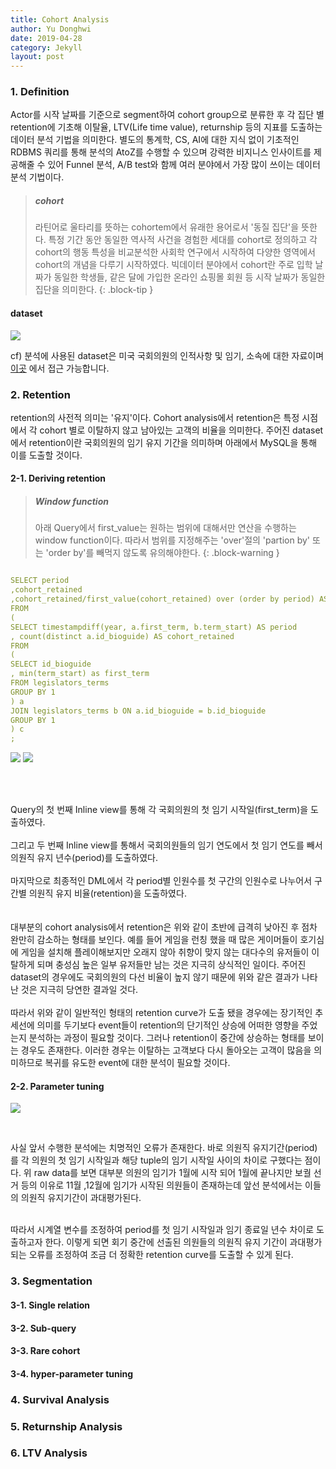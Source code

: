 ```yaml
---
title: Cohort Analysis
author: Yu Donghwi
date: 2019-04-28
category: Jekyll
layout: post
---
```


### 1. Definition ###

 Actor를 시작 날짜를 기준으로 segment하여 cohort group으로 분류한 후 각 집단 별 retention에 기초해 이탈율, LTV(Life time value), returnship 등의 지표를 도출하는 데이터 분석 기법을 의미한다. 별도의 통계학, CS, AI에 대한 지식 없이 기초적인 RDBMS 쿼리를 통해 분석의 AtoZ를 수행할 수 있으며 강력한 비지니스 인사이트를 제공해줄 수 있어 Funnel 분석, A/B test와 함께 여러 분야에서 가장 많이 쓰이는 데이터 분석 기법이다.

>##### cohort
>
> 라틴어로 울타리를 뜻하는 cohortem에서 유래한 용어로서 '동질 집단'을 뜻한다. 특정 기간 동안 동일한 역사적 사건을 경험한 세대를 cohort로 정의하고 각 cohort의 행동 특성을 비교분석한 사회학 연구에서 시작하여 다양한 영역에서 cohort의 개념을 다루기 시작하였다. 빅데이터 분야에서 cohort란 주로 입학 날짜가 동일한 학생들, 같은 달에 가입한 온라인 쇼핑몰 회원 등 시작 날짜가 동일한 집단을 의미한다. 
{: .block-tip }



#### dataset

![](https://github.com/user-attachments/assets/c06bf7cc-8e20-4468-a692-326e7d3f2981)


cf) 분석에 사용된 dataset은 미국 국회의원의 인적사항 및 임기, 소속에 대한 자료이며 [이곳][1] 에서 접근 가능합니다.


### 2. Retention ###

retention의 사전적 의미는 '유지'이다. Cohort analysis에서 retention은 특정 시점에서 각 cohort 별로 이탈하지 않고 남아있는 고객의 비율을 의미한다. 주어진 dataset에서 retention이란 국회의원의 임기 유지 기간을 의미하며 아래에서 MySQL을 통해 이를 도출할 것이다.

#### 2-1. Deriving retention ####

>##### Window function
>
> 아래 Query에서 first_value는 원하는 범위에 대해서만 연산을 수행하는 window function이다. 따라서 범위를 지정해주는 'over'절의 'partion by' 또는 'order by'를 빼먹지 않도록 유의해야한다.
{: .block-warning }


```yaml

SELECT period
,cohort_retained
,cohort_retained/first_value(cohort_retained) over (order by period) AS pct_retained 
FROM
(
SELECT timestampdiff(year, a.first_term, b.term_start) AS period
, count(distinct a.id_bioguide) AS cohort_retained
FROM
(
SELECT id_bioguide
, min(term_start) as first_term 
FROM legislators_terms 
GROUP BY 1
) a
JOIN legislators_terms b ON a.id_bioguide = b.id_bioguide
GROUP BY 1
) c
;

```

![](https://github.com/user-attachments/assets/3c296858-8331-4338-9fa1-b20c80789d54)
![](https://github.com/user-attachments/assets/e8813fe9-de82-4a1f-83d8-704cc61d8269)

<br>
<br>

Query의 첫 번째 Inline view를 통해 각 국회의원의 첫 임기 시작일(first_term)을 도출하였다.
<br>
<br>
그리고 두 번째 Inline view를 통해서 국회의원들의 임기 연도에서 첫 임기 연도를 빼서 의원직 유지 년수(period)를 도출하였다.
<br>
<br>
마지막으로 최종적인 DML에서 각 period별 인원수를 첫 구간의 인원수로 나누어서 구간별 의원직 유지 비율(retention)을 도출하였다.
<br>
<br>
<br>
대부분의 cohort analysis에서 retention은 위와 같이 초반에 급격히 낮아진 후 점차 완만히 감소하는 형태를 보인다. 예를 들어 게임을 런칭 했을 때 많은 게이머들이 호기심에 게임을 설치해 플레이해보지만 오래지 않아 취향이 맞지 않는 대다수의 유저들이 이탈하게 되며 충성심 높은 일부 유저들만 남는 것은 지극히 상식적인 일이다. 주어진 dataset의 경우에도 국회의원의 다선 비율이 높지 않기 때문에 위와 같은 결과가 나타난 것은 지극히 당연한 결과일 것다. 
<br>
<br>
따라서 위와 같이 일반적인 형태의 retention curve가 도출 됐을 경우에는 장기적인 추세선에 의미를 두기보다 event들이 retention의 단기적인 상승에 어떠한 영향을 주었는지 분석하는 과정이 필요할 것이다. 그러나 retention이 중간에 상승하는 형태를 보이는 경우도 존재한다. 이러한 경우는 이탈하는 고객보다 다시 돌아오는 고객이 많음을 의미하므로 복귀를 유도한 event에 대한 분석이 필요할 것이다.


#### 2-2. Parameter tuning ####

![](https://github.com/user-attachments/assets/04a86fe1-93bb-4c87-8320-264e8b1b123a)

<br>

사실 앞서 수행한 분석에는 치명적인 오류가 존재한다. 바로 의원직 유지기간(period)를 각 의원의 첫 임기 시작일과 해당 tuple의 임기 시작일 사이의 차이로 구했다는 점이다. 위 raw data를 보면 대부분 의원의 임기가 1월에 시작 되어 1월에 끝나지만 보궐 선거 등의 이유로 11월 ,12월에 임기가 시작된 의원들이 존재하는데 앞선 분석에서는 이들의 의원직 유지기간이 과대평가된다. 

<br>
따라서 시계열 변수를 조정하여 period를 첫 임기 시작일과 임기 종료일 년수 차이로 도출하고자 한다. 이렇게 되면 회기 중간에 선출된 의원들의 의원직 유지 기간이 과대평가 되는 오류를 조정하여 조금 더 정확한 retention curve를 도출할 수 있게 된다.

<br>





### 3. Segmentation ### 

#### 3-1. Single relation ####

#### 3-2. Sub-query ####

#### 3-3. Rare cohort ####

#### 3-4. hyper-parameter tuning ####

### 4. Survival Analysis ###

### 5. Returnship Analysis ###

### 6. LTV Analysis ###



[1]: https://github.com/YuDH-DS/YuDH-DS.github.io/tree/main/_posts/cohort%EB%B6%84%EC%84%9D%20raw%20data
